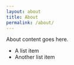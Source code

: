 ```yaml
---
layout: about
title: About
permalink: /about/
---
```


About content goes here.

* A list item
* Another list item
